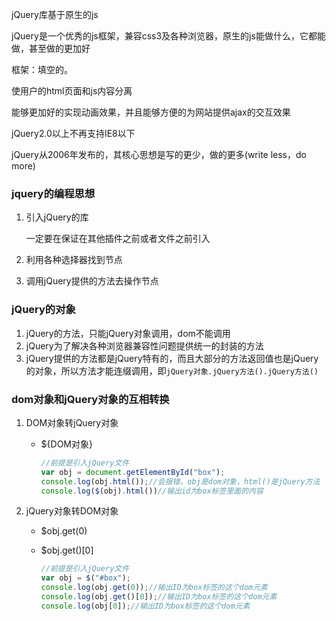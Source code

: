 jQuery库基于原生的js

jQuery是一个优秀的js框架，兼容css3及各种浏览器，原生的js能做什么，它都能做，甚至做的更加好



框架：填空的。

使用户的html页面和js内容分离

能够更加好的实现动画效果，并且能够方便的为网站提供ajax的交互效果

jQuery2.0以上不再支持IE8以下

jQuery从2006年发布的，其核心思想是写的更少，做的更多(write less，do more)



### jquery的编程思想

1. 引入jQuery的库

   一定要在保证在其他插件之前或者文件之前引入

2. 利用各种选择器找到节点

3. 调用jQuery提供的方法去操作节点



### jQuery的对象

1. jQuery的方法，只能jQuery对象调用，dom不能调用
2. jQuery为了解决各种浏览器兼容性问题提供统一的封装的方法
3. jQuery提供的方法都是jQuery特有的，而且大部分的方法返回值也是jQuery的对象，所以方法才能连缀调用，即`jQuery对象.jQuery方法().jQuery方法()`



### dom对象和jQuery对象的互相转换

1. DOM对象转jQuery对象

   - ${DOM对象}

     ```js
     //前提是引入jQuery文件
     var obj = document.getElementById("box");
     console.log(obj.html());//会报错，obj是dom对象，html()是jQuery方法
     console.log($(obj).html())//输出id为box标签里面的内容
     ```

2. jQuery对象转DOM对象

   - $obj.get(0) 

   - $obj.get()[0] 

     ```js
     //前提是引入jQuery文件
     var obj = $("#box");
     console.log(obj.get(0));//输出ID为box标签的这个dom元素
     console.log(obj.get()[0]);//输出ID为box标签的这个dom元素
     console.log(obj[0]);//输出ID为box标签的这个dom元素
     ```

     

